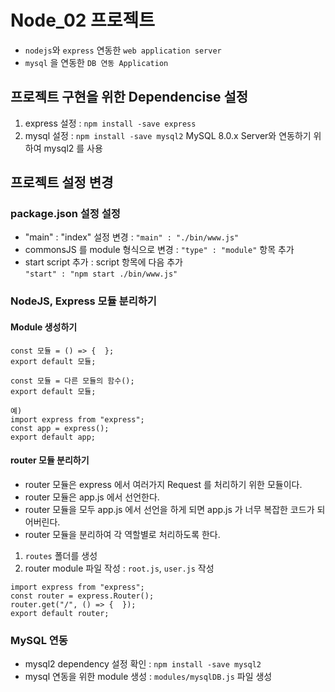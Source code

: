 # Node_02 프로젝트

- `nodejs`와 `express` 연동한 `web application server`
- `mysql` 을 연동한 `DB 연동 Application`

## 프로젝트 구현을 위한 Dependencise 설정

1. express 설정 : `npm install -save express`
2. mysql 설정 : `npm install -save mysql2`
   MySQL 8.0.x Server와 연동하기 위하여 mysql2 를 사용

## 프로젝트 설정 변경

### package.json 설정 설정

- "main" : "index" 설정 변경 : `"main" : "./bin/www.js"`
- commonsJS 를 module 형식으로 변경 : `"type" : "module"` 항목 추가
- start script 추가 : script 항목에 다음 추가  
  `"start" : "npm start ./bin/www.js"`

### NodeJS, Express 모듈 분리하기

#### Module 생성하기

```
const 모듈 = () => {  };
export default 모듈;
```

```
const 모듈 = 다른 모듈의 함수();
export default 모듈;

예)
import express from "express";
const app = express();
export default app;
```

#### router 모듈 분리하기

- router 모듈은 express 에서 여러가지 Request 를 처리하기 위한 모듈이다.
- router 모듈은 app.js 에서 선언한다.
- router 모듈을 모두 app.js 에서 선언을 하게 되면 app.js 가 너무 복잡한 코드가 되어버린다.
- router 모듈을 분리하여 각 역할별로 처리하도록 한다.

1. `routes` 폴더를 생성
2. router module 파일 작성 : `root.js`, `user.js` 작성

```
import express from "express";
const router = express.Router();
router.get("/", () => {  });
export default router;
```

### MySQL 연동

- mysql2 dependency 설정 확인 : `npm install -save mysql2`
- mysql 연동을 위한 module 생성 : `modules/mysqlDB.js` 파일 생성

